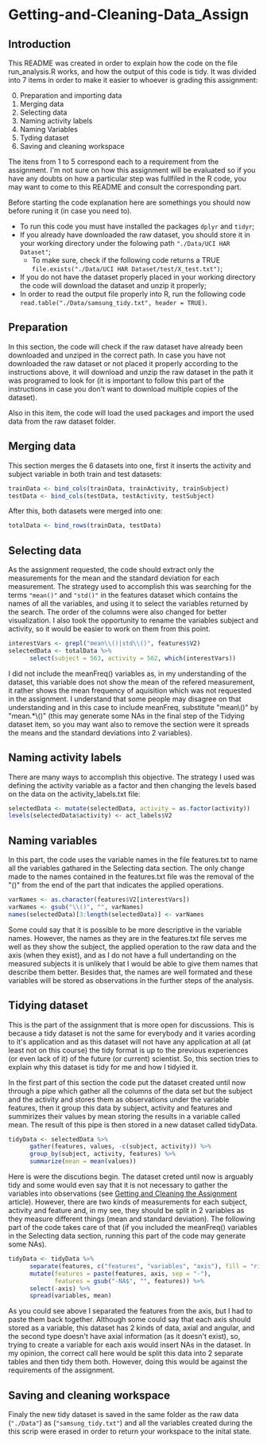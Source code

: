 Getting-and-Cleaning-Data_Assign
================================

Introduction
------------

This README was created in order to explain how the code on the file run_analysis.R works, and how the output of this code is tidy. It was divided into 7 items in order to make it easier to whoever is grading this assignment:

0. Preparation and importing data
1. Merging data
2. Selecting data
3. Naming activity labels
4. Naming Variables
5. Tyding dataset
6. Saving and cleaning workspace

The itens from 1 to 5 correspond each to a requirement from the assignment. I'm not sure on how this assignment will be evaluated so if you have any doubts on how a particular step was fullfiled in the R code, you may want to come to this README and consult the corresponding part.

Before starting the code explanation here are somethings you should now before runing it (in case you need to).
* To run this code you must have installed the packages ```dplyr``` and ```tidyr```;
* If you already have downloaded the raw dataset, you should store it in your working directory under the folowing path ```"./Data/UCI HAR Dataset"```;
  * To make sure, check if the following code returns a TRUE ```file.exists("./Data/UCI HAR Dataset/test/X_test.txt")```;
* If you do not have the dataset properly placed in your working directory the code will download the dataset and unzip it properly;
* In order to read the output file properly into R, run the following code ```read.table("./Data/samsung_tidy.txt", header = TRUE)```.

Preparation
--------------

In this section, the code will check if the raw dataset have already been downloaded and unziped in the correct path. In case you have not downloaded the raw dataset or not placed it properly according to the instructions above, it will download and unzip the raw dataset in the path it was programed to look for (it is important to follow this part of the instructions in case you don't want to download multiple copies of the dataset).

Also in this item, the code will load the used packages and import the used data from the raw dataset folder.

Merging data
---------------

This section merges the 6 datasets into one, first it inserts the activity and subject variable in both train and test datasets:
```R
trainData <- bind_cols(trainData, trainActivity, trainSubject)
testData <- bind_cols(testData, testActivity, testSubject)
```

After this, both datasets were merged into one:
```R
totalData <- bind_rows(trainData, testData)
```

Selecting data
--------------

As the assignment requested, the code should extract only the measurements for the mean and the standard deviation for each measurement. The strategy used to accomplish this was searching for the terms ```"mean()"``` and ```"std()"``` in the features dataset which contains the names of all the variables, and using it to select the variables returned by the search. The order of the columns were also changed for better visualization. I also took the opportunity to rename the variables subject and activity, so it would be easier to work on them from this point.
```R
interestVars <- grepl("mean\\()|std\\()", features$V2)
selectedData <- totalData %>%
      select(subject = 563, activity = 562, which(interestVars))
``` 

I did not include the meanFreq() variables as, in my understanding of the dataset, this variable does not show the mean of the refered measurement, it rather shows the mean frequency of aquisition which was not requested in the assignment. I understand that some people may disagree on that understanding and in this case to include meanFreq, substitute "mean\\()" by "mean.*\\()" (this may generate some NAs in the final step of the Tidying dataset item, so you may want also to remove the section were it spreads the means and the standard deviations into 2 variables).

Naming activity labels
----------------------

There are many ways to accomplish this objective. The strategy I used was defining the activity variable as a factor and then changing the levels based on the data on the activity_labels.txt file:
```R
selectedData <- mutate(selectedData, activity = as.factor(activity))
levels(selectedData$activity) <- act_labels$V2
```

Naming variables
----------------

In this part, the code uses the variable names in the file features.txt to name all the variables gathared in the Selecting data section. The only change made to the names contained in the features.txt file was the removal of the "()" from the end of the part that indicates the applied operations.
```R
varNames <- as.character(features$V2[interestVars])
varNames <- gsub("\\()", "", varNames)
names(selectedData)[3:length(selectedData)] <- varNames
```

Some could say that it is possible to be more descriptive in the variable names. However, the names as they are in the features.txt file serves me well as they show the subject, the applied operation to the raw data and the axis (when they exist), and as I do not have a full undertanding on the measured subjects it is unlikely that I would be able to give them names that describe them better. Besides that, the names are well formated and these variables will be stored as observations in the further steps of the analysis.

Tidying dataset
---------------

This is the part of the assignment that is more open for discussions. This is because a tidy dataset is not the same for everybody and it varies acording to it's application and as this dataset will not have any application at all (at least not on this course) the tidy format is up to the previous experiences (or even lack of it) of the future (or current) scientist. So, this section tries to explain why this dataset is tidy for me and how I tidyied it.

In the first part of this section the code put the dataset created until now through a pipe which gather all the columns of the data set but the subject and the activity and stores them as observations under the variable features, then it group this data by subject, activity and features and summirizes their values by mean storing the results in a variable called mean. The result of this pipe is then stored in a new dataset called tidyData.
```R
tidyData <- selectedData %>% 
      gather(features, values, -c(subject, activity)) %>%
      group_by(subject, activity, features) %>%
      summarize(mean = mean(values))
```

Here is were the discutions begin. The dataset creted until now is arguably tidy and some would even say that it is not necessary to gather the variables into observations (see [Getting and Cleaning the Assignment](https://thoughtfulbloke.wordpress.com/2015/09/09/getting-and-cleaning-the-assignment/) article). However, there are two kinds of measurements for each subject, activity and feature and, in my see, they should be split in 2 variables as they measure different things (mean and standard deviation). The following part of the code takes care of that (if you included the meanFreq() variables in the Selecting data section, running this part of the code may generate some NAs).
```R
tidyData <- tidyData %>%
      separate(features, c("features", "variables", "axis"), fill = "right") %>%
      mutate(features = paste(features, axis, sep = "-"), 
             features = gsub("-NA$", "", features)) %>%
      select(-axis) %>%
      spread(variables, mean)
```

As you could see above I separated the features from the axis, but I had to paste them back together. Although some could say that each axis should stored as a variable, this dataset has 2 kinds of data, axial and angular, and the second type doesn't have axial information (as it doesn't exist), so, trying to create a variable for each axis would insert NAs in the dataset. In my opinion, the correct call here would be split this data into 2 separate tables and then tidy them both. However, doing this would be against the requirements of the assignment.

Saving and cleaning workspace
-----------------------------

Finaly the new tidy dataset is saved in the same folder as the raw data (```"./Data"```) as (```"samsung_tidy.txt"```) and all the variables created during the this scrip were erased in order to return your workspace to the inital state.














